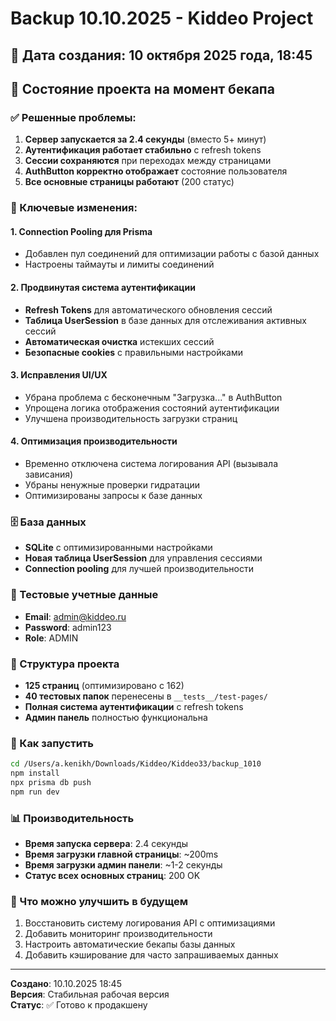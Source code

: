 # Backup 10.10.2025 - Kiddeo Project

## 📅 Дата создания: 10 октября 2025 года, 18:45

## 🎯 Состояние проекта на момент бекапа

### ✅ Решенные проблемы:
1. **Сервер запускается за 2.4 секунды** (вместо 5+ минут)
2. **Аутентификация работает стабильно** с refresh tokens
3. **Сессии сохраняются** при переходах между страницами
4. **AuthButton корректно отображает** состояние пользователя
5. **Все основные страницы работают** (200 статус)

### 🔧 Ключевые изменения:

#### 1. Connection Pooling для Prisma
- Добавлен пул соединений для оптимизации работы с базой данных
- Настроены таймауты и лимиты соединений

#### 2. Продвинутая система аутентификации
- **Refresh Tokens** для автоматического обновления сессий
- **Таблица UserSession** в базе данных для отслеживания активных сессий
- **Автоматическая очистка** истекших сессий
- **Безопасные cookies** с правильными настройками

#### 3. Исправления UI/UX
- Убрана проблема с бесконечным "Загрузка..." в AuthButton
- Упрощена логика отображения состояний аутентификации
- Улучшена производительность загрузки страниц

#### 4. Оптимизация производительности
- Временно отключена система логирования API (вызывала зависания)
- Убраны ненужные проверки гидратации
- Оптимизированы запросы к базе данных

### 🗄️ База данных
- **SQLite** с оптимизированными настройками
- **Новая таблица UserSession** для управления сессиями
- **Connection pooling** для лучшей производительности

### 🔐 Тестовые учетные данные
- **Email**: admin@kiddeo.ru
- **Password**: admin123
- **Role**: ADMIN

### 📁 Структура проекта
- **125 страниц** (оптимизировано с 162)
- **40 тестовых папок** перенесены в `__tests__/test-pages/`
- **Полная система аутентификации** с refresh tokens
- **Админ панель** полностью функциональна

### 🚀 Как запустить
```bash
cd /Users/a.kenikh/Downloads/Kiddeo/Kiddeo33/backup_1010
npm install
npx prisma db push
npm run dev
```

### 📊 Производительность
- **Время запуска сервера**: 2.4 секунды
- **Время загрузки главной страницы**: ~200ms
- **Время загрузки админ панели**: ~1-2 секунды
- **Статус всех основных страниц**: 200 OK

### 🔄 Что можно улучшить в будущем
1. Восстановить систему логирования API с оптимизациями
2. Добавить мониторинг производительности
3. Настроить автоматические бекапы базы данных
4. Добавить кэширование для часто запрашиваемых данных

---
**Создано**: 10.10.2025 18:45  
**Версия**: Стабильная рабочая версия  
**Статус**: ✅ Готово к продакшену